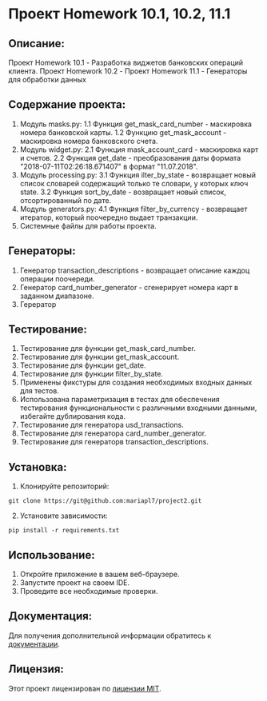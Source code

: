 # Проект Homework 10.1, 10.2, 11.1

## Описание:

Проект Homework 10.1 - Разработка виджетов банковских операций клиента.
Проект Homework 10.2 - 
Проект Homework 11.1 - Генераторы для обработки данных


## Содержание проекта:

1. Модуль masks.py:
1.1 Функция get_mask_card_number - маскировка номера банковской карты.
1.2 Функцию get_mask_account - маскировка номера банковского счета.
2. Модуль widget.py:
2.1 Функция mask_account_card - маскировка карт и счетов.
2.2 Функция get_date - преобразования даты формата "2018-07-11T02:26:18.671407" в формат "11.07.2018".
3. Модуль processing.py:
3.1 Функция ilter_by_state - возвращает новый список словарей содержащий только те словари, у которых ключ 
state.
3.2 Функция sort_by_date - возвращает новый список, отсортированный по дате.
4. Модуль generators.py:
4.1 Функция filter_by_currency - возвращает итератор, который поочередно выдает транзакции.
5. Системные файлы для работы проекта.

## Генераторы:

1. Генератор transaction_descriptions - возвращает описание каждоц операции поочереди.
2. Генератор card_number_generator - сгенерирует номера карт в заданном диапазоне.
3. Герератор 

## Тестирование:

1. Тестирование для функции get_mask_card_number.
2. Тестирование для функции get_mask_account.
3. Тестирование для функции get_date.
4. Тестирование для функции filter_by_state.
5. Применены фикстуры для создания необходимых входных данных для тестов. 
6. Использована параметризация в тестах для обеспечения тестирования функциональности с различными входными данными, избегайте дублирования кода.
7. Тестирование для генератора usd_transactions.
8. Тестирование для генератора card_number_generator.
9. Тестирование для генераторв transaction_descriptions.

## Установка:

1. Клонируйте репозиторий:
```
git clone https://git@github.com:mariapl7/project2.git
```
2. Установите зависимости:
```
pip install -r requirements.txt
```
## Использование:

1. Откройте приложение в вашем веб-браузере.
2. Запустите проект на своем IDE.
3. Проведите все необходимые проверки.

## Документация:

Для получения дополнительной информации обратитесь к [документации](docs/README.md).

## Лицензия:

Этот проект лицензирован по [лицензии MIT](LICENSE).